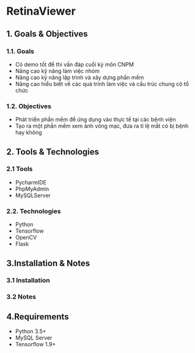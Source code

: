 <h1> RetinaViewer </h1>
<h2> 1. Goals & Objectives </h2>
<h3> 1.1. Goals </h3>
<ul>
  <li>Có demo tốt để thi vấn đáp cuối kỳ môn CNPM</li>
  <li>Nâng cao kỹ năng làm việc nhóm</li>
  <li>Nâng cao kỹ năng lập trình và xây dựng phần mềm</li>
  <li>Nâng cao hiểu biết về các quá trính làm việc và cấu trúc chung cỏ tổ chức</li>
</ul>
<h3> 1.2. Objectives </h3>
<ul>
  <li>Phát triển phần mềm để ứng dụng vào thực tế tại các bệnh viện</li>
  <li>Tạo ra một phần mềm xem ảnh võng mạc, đưa ra tỉ lệ mắt có bị bệnh hay không</li>
</ul>
<h2> 2. Tools & Technologies </h2>
<h3> 2.1 Tools </h3>
<ul>
  <li>PycharmIDE</li>
  <li>PhpMyAdmin</li>
  <li>MySQLServer</li>
</ul>
<h3> 2.2. Technologies </h3>
<ul>
  <li>Python</li>
  <li>Tensorflow</li>
  <li>OpenCV</li>
  <li>Flask</li>
</ul>
<h2> 3.Installation & Notes </h2>
<h3> 3.1 Installation </h3>
<h3> 3.2 Notes </h3>
<h2> 4.Requirements </h2>
<ul>
  <li>Python 3.5+</li>
  <li>MySQL Server</li>
  <li>Tensorflow 1.9+</li>
</ul>
